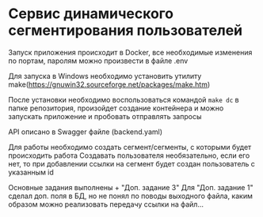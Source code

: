 # Сервис динамического сегментирования пользователей

Запуск приложения происходит в Docker, все необходимые изменения по портам, паролям можно произвести в файле .env

Для запуска в Windows необходимо установить утилиту make(https://gnuwin32.sourceforge.net/packages/make.htm)

После установки необходимо воспользоваться командой `make dc` в папке репозитория, произойдет создание контейнера и можно запускать приложение и пробовать отправлять запросы

API описано в Swagger файле (backend.yaml)

Для работы необходимо создать сегмент/сегменты, с которыми будет происходить работа
Создавать пользователя необязательно, если его нет, то при добавлении ссылки на сегмент будет создан пользователь с указанным id

Основные задания выполнены + "Доп. задание 3"
Для "Доп. задание 1" сделал доп. поля в БД, но не понял по поводы выходного файла, каким образом можно реализовать передачу ссылки на файл...
